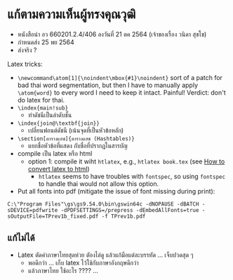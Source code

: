 # แก้ตามความเห็นผู้ทรงคุณวุฒิ

 * หนังสือนำ อว 660201.2.4/406 ลงวันที่ 21 ตค 2564 (เจ้าของเรื่อง วนิดา สุขโข)
 * กำหนดส่ง 25 พย 2564
 * ส่งจริง ?

Latex tricks:
 * ```\newcommand\atom[1]{\noindent\mbox{#1}\noindent}``` sort of a patch for bad thai word segmentation, but then I have to manually apply ```\atom{word}``` to every word I need to keep it intact. Painful! Verdict: don't do latex for thai.
 * ```\index{main!sub}```
   * ทำดัชนีเป็นลำดับชั้น
 * ```\index{join@\textbf{join}}```
   * เปลี่ยนฟอนต์ดัชนี (เน้นจุดที่เป็นหัวข้อหลัก)
 * ```\section[ตารางแฮช]{ตารางแฮช (Hashtables)}```
   * แยกชื่อหัวข้อที่แสดง กับชื่อที่ปรากฎในสารบัญ 
 * compile เป็น latex หรือ html
    * option 1: compile it wiht ```htlatex```, e.g., ```htlatex book.tex``` (see [How to convert latex to html](https://data-mining.philippe-fournier-viger.com/how-to-convert-latex-to-html/))
      * ```htlatex``` seems to have troubles with ```fontspec```, so using ```fontspec``` to handle thai would not allow this option.
 * Put all fonts into pdf (mitigate the issue of font missing during print):
 ```
 C:\"Program Files"\gs\gs9.54.0\bin\gswin64c -dNOPAUSE -dBATCH -sDEVICE=pdfwrite -dPDFSETTINGS=/prepress -dEmbedAllFonts=true -sOutputFile=TPrev1b_fixed.pdf -f TPrev1b.pdf
 ```

## แก้ไม่ได้
  * Latex ตัดคำภาษาไทยสุดห่วย ตัองไล่ดู แล้วแก้มือแต่ละบรรทัด ... เจ็บปวดสุด ๆ
    * พอดีกว่า ... เก็บ latex ไว้ใช้กับภาษาอังกฤษดีกว่า
    * แล้วภาษาไทย ใช้อะไร ???? ...

